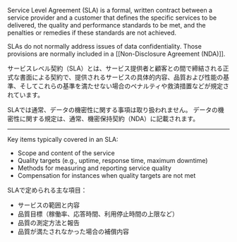 
Service Level Agreement (SLA) is a formal, written contract between a service provider and a customer that defines the specific services to be delivered, the quality and performance standards to be met, and the penalties or remedies if these standards are not achieved.

SLAs do not normally address issues of data confidentiality. 
Those provisions are normally included in a [[Non-Disclosure Agreement (NDA)]].

サービスレベル契約（SLA）とは、サービス提供者と顧客との間で締結される正式な書面による契約で、提供されるサービスの具体的内容、品質および性能の基準、そしてこれらの基準を満たせない場合のペナルティや救済措置などが規定されています。

SLAでは通常、データの機密性に関する事項は取り扱われません。
データの機密性に関する規定は、通常、機密保持契約（NDA）に記載されます。

---

Key items typically covered in an SLA:
- Scope and content of the service
- Quality targets (e.g., uptime, response time, maximum downtime)
- Methods for measuring and reporting service quality
- Compensation for instances when quality targets are not met

SLAで定められる主な項目：
- サービスの範囲と内容
- 品質目標（稼働率、応答時間、利用停止時間の上限など）
- 品質の測定方法と報告﻿
- 品質が満たされなかった場合の補償内容


